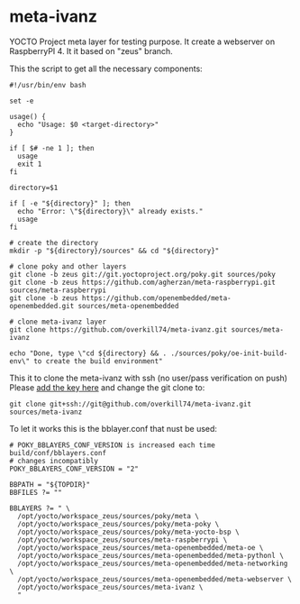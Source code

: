 # meta-ivanz
YOCTO Project meta layer for testing purpose. It create a webserver on RaspberryPI 4. It it based on "zeus" branch.

This the script to get all the necessary components:
```
#!/usr/bin/env bash

set -e

usage() {
  echo "Usage: $0 <target-directory>"
}

if [ $# -ne 1 ]; then
  usage
  exit 1
fi

directory=$1

if [ -e "${directory}" ]; then
  echo "Error: \"${directory}\" already exists."
  usage
fi

# create the directory
mkdir -p "${directory}/sources" && cd "${directory}"

# clone poky and other layers
git clone -b zeus git://git.yoctoproject.org/poky.git sources/poky
git clone -b zeus https://github.com/agherzan/meta-raspberrypi.git sources/meta-raspberrypi
git clone -b zeus https://github.com/openembedded/meta-openembedded.git sources/meta-openembedded

# clone meta-ivanz layer
git clone https://github.com/overkill74/meta-ivanz.git sources/meta-ivanz

echo "Done, type \"cd ${directory} && . ./sources/poky/oe-init-build-env\" to create the build environment"
```

This it to clone the meta-ivanz with ssh (no user/pass verification on push)
Please [add the key here](https://github.com/settings/keys) and change the git clone to:

```
git clone git+ssh://git@github.com/overkill74/meta-ivanz.git sources/meta-ivanz
```

To let it works this is the bblayer.conf that nust be used:
```
# POKY_BBLAYERS_CONF_VERSION is increased each time build/conf/bblayers.conf
# changes incompatibly
POKY_BBLAYERS_CONF_VERSION = "2"

BBPATH = "${TOPDIR}"
BBFILES ?= ""

BBLAYERS ?= " \
  /opt/yocto/workspace_zeus/sources/poky/meta \
  /opt/yocto/workspace_zeus/sources/poky/meta-poky \
  /opt/yocto/workspace_zeus/sources/poky/meta-yocto-bsp \
  /opt/yocto/workspace_zeus/sources/meta-raspberrypi \
  /opt/yocto/workspace_zeus/sources/meta-openembedded/meta-oe \
  /opt/yocto/workspace_zeus/sources/meta-openembedded/meta-pythonl \
  /opt/yocto/workspace_zeus/sources/meta-openembedded/meta-networking \
  /opt/yocto/workspace_zeus/sources/meta-openembedded/meta-webserver \
  /opt/yocto/workspace_zeus/sources/meta-ivanz \
  "
```
